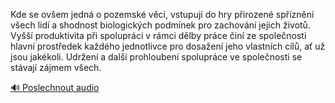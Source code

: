 
Kde se ovšem jedná o pozemské věci, vstupují do hry přirozené spříznění všech lidí a shodnost biologických podmínek pro zachování jejich životů. Vyšší produktivita při spolupráci v rámci dělby práce činí ze společnosti hlavní prostředek každého jednotlivce pro dosažení jeho vlastních cílů, ať už jsou jakékoli. Udržení a další prohloubení spolupráce ve společnosti se stávají zájmem všech.

[🔊 Poslechnout audio](/data/7-paragraphs/audio/chapter_38/para_013-Kde-se-ovem-jedn-o-pozemsk-vci-vstupuj-do-hr.mp3)
